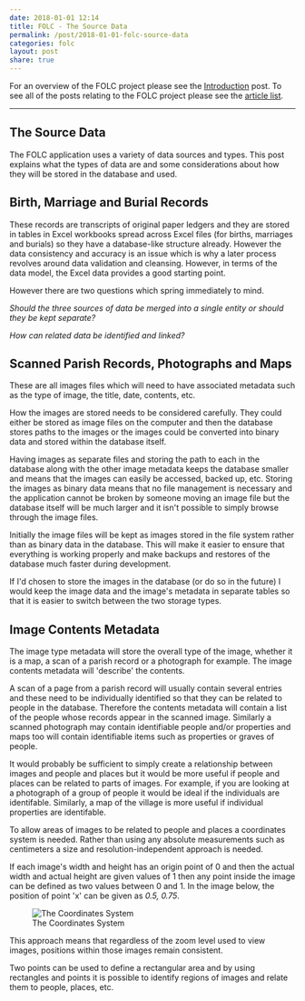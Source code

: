 ```yaml
---
date: 2018-01-01 12:14
title: FOLC - The Source Data
permalink: /post/2018-01-01-folc-source-data
categories: folc
layout: post
share: true
---
```


For an overview of the FOLC project please see the [Introduction](http://www.swwritings.com/post/2017-12-28-folc-introduction) post. To see all of the posts relating to the FOLC project please see the [article list](http://www.swwritings.com/categories/#folc).

---

## The Source Data
The FOLC application uses a variety of data sources and types. This post explains what the types of data are and some considerations about how they will be stored in the database and used.

## Birth, Marriage and Burial Records
These records are transcripts of original paper ledgers and they are stored in tables in Excel workbooks spread across Excel files (for births, marriages and burials) so they have a database-like structure already. However the data consistency and accuracy is an issue which is why a later process revolves around data validation and cleansing. However, in terms of the data model, the Excel data provides a good starting point.

However there are two questions which spring immediately to mind.

*Should the three sources of data be merged into a single entity or should they be kept separate?*

*How can related data be identified and linked?*







## Scanned Parish Records, Photographs and Maps
These are all images files which will need to have associated metadata such as the type of image, the title, date, contents, etc.

How the images are stored needs to be considered carefully. They could either be stored as image files on the computer and then the database stores paths to the images or the images could be converted into binary data and stored within the database itself.

Having images as separate files and storing the path to each in the database along with the other image metadata keeps the database smaller and means that the images can easily be accessed, backed up, etc. Storing the images as binary data means that no file management is necessary and the application cannot be broken by someone moving an image file but the database itself will be much larger and it isn't possible to simply browse through the image files.

Initially the image files will be kept as images stored in the file system rather than as binary data in the database. This will make it easier to ensure that everything is working properly and make backups and restores of the database much faster during development.

If I'd chosen to store the images in the database (or do so in the future) I would keep the image data and the image's metadata in separate tables so that it is easier to switch between the two storage types.

## Image Contents Metadata
The image type metadata will store the overall type of the image, whether it is a map, a scan of a parish record or a photograph for example. The image contents metadata will 'describe' the contents.

A scan of a page from a parish record will usually contain several entries and these need to be individually identified so that they can be related to people in the database. Therefore the contents metadata will contain a list of the people whose records appear in the scanned image. Similarly a scanned photograph may contain identifiable people and/or properties and maps too will contain identifiable items such as properties or graves of people.

It would probably be sufficient to simply create a relationship between images and people and places but it would be more useful if people and places can be related to parts of images. For example, if you are looking at a photograph of a group of people it would be ideal if the individuals are identifable. Similarly, a map of the village is more useful if individual properties are identifable.

To allow areas of images to be related to people and places a coordinates system is needed. Rather than using any absolute measurements such as centimeters a size and resolution-independent approach is needed.

If each image's width and height has an origin point of 0 and then the actual width and actual height are given values of 1 then any point inside the image can be defined as two values between 0 and 1. In the image below,  the position of point 'x' can be given as *0.5, 0.75*.

<figure class="half">
	<img src="{{ site.url }}/images/folc-source_data-01.png" alt="The Coordinates System">
	<figcaption>The Coordinates System</figcaption>
</figure>

This approach means that regardless of the zoom level used to view images, positions within those images remain consistent.

Two points can be used to define a rectangular area and by using rectangles and points it is possible to identify regions of images and relate them to people, places, etc.